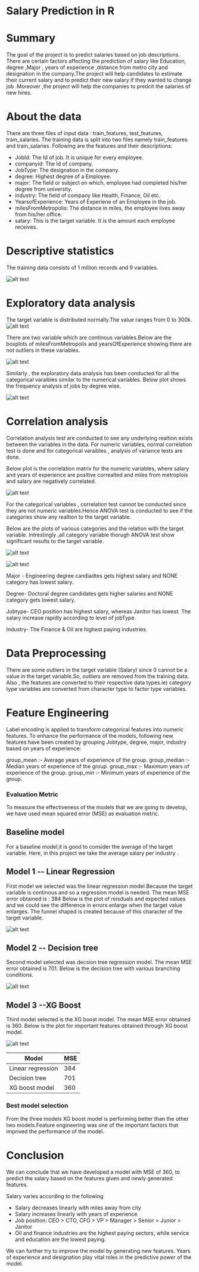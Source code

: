 # Salary Prediction in R


# Summary 

The goal of the project is to predict salaries based on job descriptions. There are certain factors affecting  the prediction of salary like Education, degree ,Major , years of experience ,distance from metro city and  designation in the company.The project will help candidates to estimate their current salary and to predict their new salary if they wanted to change job .Moreover ,the project will help the companies to predcit the salaries of new hires.

# About the data

There are three files of input data : train_features, test_features, train_salaries.
The training data is split into two files namely train_features and train_salaries. Following are the features and their descriptions:

* JobId: The Id of job. It is unique for every employee.
*	companyid: The Id of company.
* JobType: The designation in the company.
* degree: Highest degree of a Employee.
* major: The field or subject on which, employee had completed his/her degree from university.
* industry: The field of company like Health, Finance, Oil etc.
* YearsofExperience: Years of Experiene of an Employee in the job.
* milesFromMetropolis: The distance in miles, the employee lives away from his/her office.
* salary: This is the target variable. It is the amount each employee receives.

# Descriptive statistics
The training data consists of 1 million records and 9 variables.

![alt text](https://github.com/jjoshua1995/Salary-Prediction-in-R/blob/master/Figures/Descriptive%20stats.PNG)

# Exploratory data analysis

The target variable is distributed normally.The value ranges from 0 to 300k.
![alt text](https://github.com/jjoshua1995/Salary-Prediction-in-R/blob/master/Figures/Histogram_target.PNG)

There are two variable which are continous variables.Below are the boxplots of milesFromMetropolis and yearsOfExperience 
showing there are not outliers in these variables.

![alt text](https://github.com/jjoshua1995/Salary-Prediction-in-R/blob/master/Figures/Boxplot_years.PNG)

Similarly , the exploratory data analysis has been conducted for all the categorical varaibles similar to the numerical variables.
Below plot shows the frequency analysis of jobs by degree wise.

![alt text](https://github.com/jjoshua1995/Salary-Prediction-in-R/blob/master/Figures/Major_histrogram.PNG)

# Correlation analysis

Correlation analysis test are conducted to see any underlying realtion exists between the variables in the data.
For numeric variables, normal correlation test is done and for categorical varaibles , analysis of variance tests are done.

Below plot is  the correlation matrix  for the numeric variables, where salary and years of experience are positive  correalted
and miles from metroplois and salary are negatively correlated.

![alt text](https://github.com/jjoshua1995/Salary-Prediction-in-R/blob/master/Figures/COrrelation%20plot.PNG)

For the categorical variables , correlation test cannot be conducted since they are not numeric variables.Hence ANOVA test is conducted
to see if the categories show any realtion to the target variable.

Below are the plots of various categories and the relation with the target variable.
Intrestingly ,all category variable thorugh ANOVA test show significant results to the target variable.

![alt text](https://github.com/jjoshua1995/Salary-Prediction-in-R/blob/master/Figures/boxplot_salary_vs_industry.PNG)

![alt text](https://github.com/jjoshua1995/Salary-Prediction-in-R/blob/master/Figures/boxplot_salary_vs_major.PNG)

Major - Engineering degree candiadtes gets highest salary and NONE category has lowest salary.

Degree- Doctoral degree candidates gets higher salaries and NONE category gets lowest salary.

Jobtype- CEO position has highest salary, whereas Janitor has lowest. The salary increase rapidly according to level of jobType.

Industry- The Finance & Oil are highest paying industries. 


# Data Preprocessing

There are some outliers in the target variable (Salary) since 0 cannot be a value in the target variable.So, outliers are removed from the training data.
Also , the features are converted to their respective data types.ie) category type variables are converted from character type to factor 
type variables.

# Feature Engineering 

Label encoding is applied to transform categorical features into numeric features. To enhance the performance of the models, following new features have been created by grouping Jobtype, degree, major, industry  based on  years of experience:

group_mean :- Average years of experience of the group.
group_median :- Median years of experience of the group.
group_max :- Maximum years of experience of the group.
group_min :- Minimum years of experience of the group.


### Evaluation Metric

To measure the effectiveness of the models that we are going to develop, we have used mean squared error (MSE) as evaluation metric.

## Baseline model

For a baseline model,it is good to consider the average of the target variable. Here, in this project we take the average salary 
per industry .

## Model 1 -- Linear Regression

First model we selected was the linear regression model.Because the target variable is continous and so a regression model is needed.
The mean MSE error obtained is :  384
Below is the plot of reisduals and expected values and we could see the difference in errors enlarge when the target value enlarges.
The funnel shaped is created because of this character of the target variable.

![alt text](https://github.com/jjoshua1995/Salary-Prediction-in-R/blob/master/Figures/Linear_regression.PNG)

## Model 2 -- Decision tree

Second model selected was decsion tree regression model. The mean MSE error obtained is 701.
Below is the decision tree with various branching conditions.

![alt text](https://github.com/jjoshua1995/Salary-Prediction-in-R/blob/master/Figures/Decisin_tree.PNG)

## Model 3 --XG Boost

Third model selected is the XG boost model. The mean MSE error obtained is 360.
Below is the plot for important features obtained through XG boost model.

![alt text](https://github.com/jjoshua1995/Salary-Prediction-in-R/blob/master/Figures/Important_features.PNG)

 
| Model             | MSE |
|-------------------|-----|
| Linear regression | 384 |
| Decision tree     | 701 |
| XG boost model    | 360 |

### Best model selection

From the three models XG boost model is performing better than the other two models.Feature engineering was one of the important factors 
that imprived the performance of the model.


# Conclusion

We can conclude that we have developed a model with MSE of 360, to predict the salary based on the features given and newly generated features.

Salary varies according to the following

* Salary decreases linearly with miles away from city
* Salary increases linearly with years of experience
* Job position: CEO > CTO, CFO > VP > Manager > Senior > Junior > Janitor
* Oil and finance industries are the highest paying sectors, while service and education are the lowest paying.

We can further try to improve the model by generating new features.
Years of experience and designation play vital roles in the predictive power of the model.





